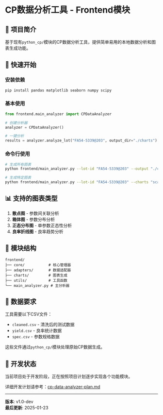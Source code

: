 # CP数据分析工具 - Frontend模块

## 🎯 项目简介
基于现有`python_cp/`模块的CP数据分析工具，提供简单易用的本地数据分析和图表生成功能。

## 🚀 快速开始

### 安装依赖
```bash
pip install pandas matplotlib seaborn numpy scipy
```

### 基本使用
```python
from frontend.main_analyzer import CPDataAnalyzer

# 创建分析器
analyzer = CPDataAnalyzer()

# 一键分析
results = analyzer.analyze_lot("FA54-5339@203", output_dir="./charts")
```

### 命令行使用
```bash
# 生成所有图表
python frontend/main_analyzer.py --lot-id "FA54-5339@203" --output "./charts"

# 生成特定图表
python frontend/main_analyzer.py --lot-id "FA54-5339@203" --charts "scatter,box" --output "./charts"
```

## 📊 支持的图表类型

1. **散点图** - 参数间关联分析
2. **箱体图** - 参数分布分析  
3. **正态分布图** - 单参数正态性分析
4. **良率折线图** - 良率趋势分析

## 📂 模块结构

```
frontend/
├── core/           # 核心管理器
├── adapters/       # 数据适配器
├── charts/         # 图表生成
├── utils/          # 工具函数
└── main_analyzer.py # 主分析器
```

## 📝 数据要求

工具需要以下CSV文件：
- `cleaned.csv` - 清洗后的测试数据
- `yield.csv` - 良率统计数据
- `spec.csv` - 参数规格数据

这些文件通过`python_cp/`模块处理原始CP数据生成。

## 🔧 开发状态

当前项目处于开发阶段，正在按照项目计划逐步实现各个功能模块。

详细开发计划请参考：[cp-data-analyzer-plan.md](./cp-data-analyzer-plan.md)

---

**版本**: v1.0-dev  
**最后更新**: 2025-01-23 